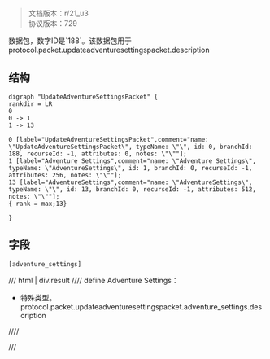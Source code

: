 # <!-- md:samp UpdateAdventureSettingsPacket -->

> 文档版本：r/21_u3<br/>协议版本：729

<!-- md:samp UpdateAdventureSettingsPacket -->数据包，数字ID是`188`。该数据包用于protocol.packet.updateadventuresettingspacket.description

## 结构

```viz
digraph "UpdateAdventureSettingsPacket" {
rankdir = LR
0
0 -> 1
1 -> 13

0 [label="UpdateAdventureSettingsPacket",comment="name: \"UpdateAdventureSettingsPacket\", typeName: \"\", id: 0, branchId: 188, recurseId: -1, attributes: 0, notes: \"\""];
1 [label="Adventure Settings",comment="name: \"Adventure Settings\", typeName: \"AdventureSettings\", id: 1, branchId: 0, recurseId: -1, attributes: 256, notes: \"\""];
13 [label="AdventureSettings",comment="name: \"AdventureSettings\", typeName: \"\", id: 13, branchId: 0, recurseId: -1, attributes: 512, notes: \"\""];
{ rank = max;13}

}

```

## 字段

```title='UpdateAdventureSettingsPacket'
[adventure_settings]
```

/// html | div.result
//// define
Adventure Settings：[<!-- md:samp AdventureSettings -->](../types/adventuresettings.md)

- 特殊类型。protocol.packet.updateadventuresettingspacket.adventure_settings.description


////

///

